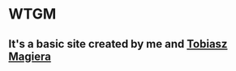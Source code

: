 <h1 algin="center">WTGM</h1>
<h2>It's a basic site created by me and <a href="https://github.com/striker20001">Tobiasz Magiera</a></h2>